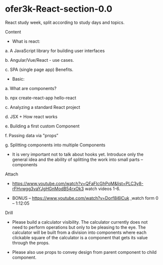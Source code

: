 # ofer3k-React-section-0.0
React study week, split according to study days and topics.

Content
-	What is react: 

a.	A JavaScript library for building user interfaces

b.	Angular/Vue/React  - use cases.

c.	SPA (single page app) Benefits.

-	Basic:

a.	What are components?

b.	npx create-react-app hello-react

c.	Analyzing a standard React project

d.	JSX + How react works

e.	Building a first custom Component

f.	Passing data via "props”

g.	Splitting components into multiple Components

* It is very important not to talk about hooks yet. Introduce only the general idea and the ability of splitting the work into small parts – components

Attach

-	https://www.youtube.com/watch?v=QFaFIcGhPoM&list=PLC3y8-rFHvwgg3vaYJgHGnModB54rxOk3 watch videos 1-6.

-	BONUS – 
https://www.youtube.com/watch?v=Dorf8i6lCuk ,watch form 0 – 1:12:05

Drill 

-	Please build a calculator visibility. The calculator currently does not need to perform operations but only to be pleasing to the eye. The calculator will be built from a division into components where each clickable square of the calculator is a component that gets its value through the props.

-	Please also use props to convey design from parent component to child component.
